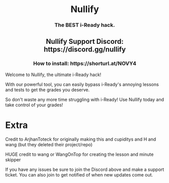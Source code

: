 <h1 align="center">Nullify</h1>
<h3 align="center">The BEST i-Ready hack.</h3>
<h2 align="center">Nullify Support Discord: https://discord.gg/nullify</h2>
<h3 align="center">How to install: https://shorturl.at/NOVY4</h3>

Welcome to Nullify, the ultimate i-Ready hack!

With our powerful tool, you can easily bypass i-Ready's annoying lessons and tests to get the grades you deserve.

So don't waste any more time struggling with i-Ready! Use Nullify today and take control of your grades!

# Extra

Credit to ArjhanToteck for originally making this and cupiditys and H and wang (but they deleted their project/repo)

HUGE credit to wang or WangOnTop for creating the lesson and minute skipper

If you have any issues be sure to join the Discord above and make a support ticket. You can also join to get notified of when new updates come out.
